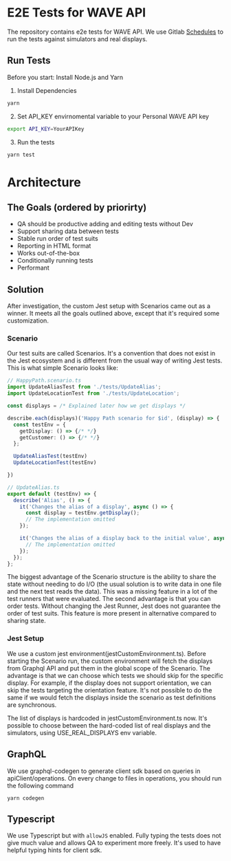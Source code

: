 # E2E Tests for WAVE API

The repository contains e2e tests for WAVE API. We use Gitlab [Schedules](https://git.inthepocket.org/tp-vision/e2e/-/pipeline_schedules) to run the tests against simulators and real displays.

## Run Tests

Before you start: Install Node.js and Yarn

1. Install Dependencies

```bash
yarn
```

2. Set API_KEY envirnomental variable to your Personal WAVE API key

```bash
export API_KEY=YourAPIKey
```

3. Run the tests

```bash
yarn test
```

# Architecture

## The Goals (ordered by priorirty)

- QA should be productive adding and editing tests without Dev
- Support sharing data between tests
- Stable run order of test suits
- Reporting in HTML format
- Works out-of-the-box
- Conditionally running tests
- Performant

## Solution

After investigation, the custom Jest setup with Scenarios came out as a winner. It meets all the goals outlined above, except that it's required some customization.

### Scenario

Our test suits are called Scenarios. It's a convention that does not exist in the Jest ecosystem and is different from the usual way of writing Jest tests. This is what simple Scenario looks like:

```typescript
// HappyPath.scenario.ts
import UpdateAliasTest from './tests/UpdateAlias';
import UpdateLocationTest from './tests/UpdateLocation';

const displays = /* Explained later how we get displays */

describe.each(displays)('Happy Path scenario for $id', (display) => {
  const testEnv = {
    getDisplay: () => {/* */}
    getCustomer: () => {/* */}
  };

  UpdateAliasTest(testEnv)
  UpdateLocationTest(testEnv)

})
```

```typescript
// UpdateAlias.ts
export default (testEnv) => {
  describe('Alias', () => {
    it('Changes the alias of a display', async () => {
      const display = testEnv.getDisplay();
      // The implementation omitted
    });

    it('Changes the alias of a display back to the initial value', async () => {
      // The implementation omitted
    });
  });
};
```

The biggest advantage of the Scenario structure is the ability to share the state without needing to do I/O (the usual solution is to write data in one file and the next test reads the data). This was a missing feature in a lot of the test runners that were evaluated. The second advantage is that you can order tests. Without changing the Jest Runner, Jest does not guarantee the order of test suits. This feature is more present in alternative compared to sharing state.

### Jest Setup

We use a custom jest environment(jestCustomEnvironment.ts). Before starting the Scenario run, the custom environment will fetch the displays from Graphql API and put them in the global scope of the Scenario. The advantage is that we can choose which tests we should skip for the specific display. For example, if the display does not support orientation, we can skip the tests targeting the orientation feature. It's not possible to do the same if we would fetch the displays inside the scenario as test definitions are synchronous.

The list of displays is hardcoded in jestCustomEnvironment.ts now. It's possible to choose between the hard-coded list of real displays and the simulators, using USE_REAL_DISPLAYS env variable.

## GraphQL

We use graphql-codegen to generate client sdk based on queries in apiClient/operations. On every change to files in operations, you should run the following command

```
yarn codegen
```

## Typescript

We use Typescript but with `allowJS` enabled. Fully typing the tests does not give much value and allows QA to experiment more freely. It's used to have helpful typing hints for client sdk.
